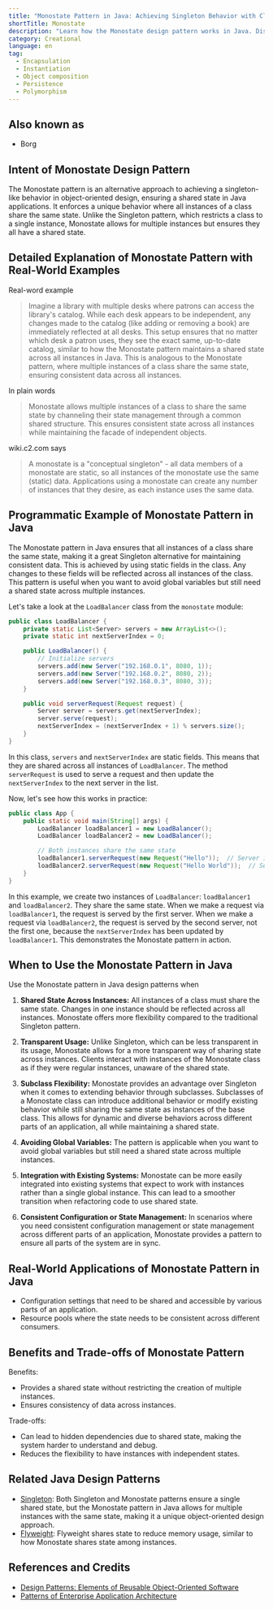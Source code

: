 ```yaml
---
title: "Monostate Pattern in Java: Achieving Singleton Behavior with Class-Level State"
shortTitle: Monostate
description: "Learn how the Monostate design pattern works in Java. Discover its benefits, implementation details, and use cases. Perfect for ensuring shared state across multiple class instances."
category: Creational
language: en
tag:
  - Encapsulation
  - Instantiation
  - Object composition
  - Persistence
  - Polymorphism
---
```


## Also known as

* Borg

## Intent of Monostate Design Pattern

The Monostate pattern is an alternative approach to achieving a singleton-like behavior in object-oriented design,
ensuring a shared state in Java applications. It enforces a unique behavior where all instances of a class share the
same state. Unlike the Singleton pattern, which restricts a class to a single instance, Monostate allows for multiple
instances but ensures they all have a shared state.

## Detailed Explanation of Monostate Pattern with Real-World Examples

Real-word example

> Imagine a library with multiple desks where patrons can access the library's catalog. While each desk appears to be
> independent, any changes made to the catalog (like adding or removing a book) are immediately reflected at all desks.
> This setup ensures that no matter which desk a patron uses, they see the exact same, up-to-date catalog, similar to how
> the Monostate pattern maintains a shared state across all instances in Java. This is analogous to the Monostate pattern,
> where multiple instances of a class share the same state, ensuring consistent data across all instances.

In plain words

> Monostate allows multiple instances of a class to share the same state by channeling their state management through a
> common shared structure. This ensures consistent state across all instances while maintaining the facade of independent
> objects.

wiki.c2.com says

> A monostate is a "conceptual singleton" - all data members of a monostate are static, so all instances of the
> monostate use the same (static) data. Applications using a monostate can create any number of instances that they
> desire, as each instance uses the same data.

## Programmatic Example of Monostate Pattern in Java

The Monostate pattern in Java ensures that all instances of a class share the same state, making it a great Singleton
alternative for maintaining consistent data. This is achieved by using static fields in the class. Any changes to these
fields will be reflected across all instances of the class. This pattern is useful when you want to avoid global
variables but still need a shared state across multiple instances.

Let's take a look at the `LoadBalancer` class from the `monostate` module:

```java
public class LoadBalancer {
    private static List<Server> servers = new ArrayList<>();
    private static int nextServerIndex = 0;

    public LoadBalancer() {
        // Initialize servers
        servers.add(new Server("192.168.0.1", 8080, 1));
        servers.add(new Server("192.168.0.2", 8080, 2));
        servers.add(new Server("192.168.0.3", 8080, 3));
    }

    public void serverRequest(Request request) {
        Server server = servers.get(nextServerIndex);
        server.serve(request);
        nextServerIndex = (nextServerIndex + 1) % servers.size();
    }
}
```

In this class, `servers` and `nextServerIndex` are static fields. This means that they are shared across all instances
of `LoadBalancer`. The method `serverRequest` is used to serve a request and then update the `nextServerIndex` to the
next server in the list.

Now, let's see how this works in practice:

```java
public class App {
    public static void main(String[] args) {
        LoadBalancer loadBalancer1 = new LoadBalancer();
        LoadBalancer loadBalancer2 = new LoadBalancer();

        // Both instances share the same state
        loadBalancer1.serverRequest(new Request("Hello"));  // Server 1 serves the request
        loadBalancer2.serverRequest(new Request("Hello World"));  // Server 2 serves the request
    }
}
```

In this example, we create two instances of `LoadBalancer`: `loadBalancer1` and `loadBalancer2`. They share the same
state. When we make a request via `loadBalancer1`, the request is served by the first server. When we make a request via
`loadBalancer2`, the request is served by the second server, not the first one, because the `nextServerIndex` has been
updated by `loadBalancer1`. This demonstrates the Monostate pattern in action.

## When to Use the Monostate Pattern in Java

Use the Monostate pattern in Java design patterns when

1. **Shared State Across Instances:** All instances of a class must share the same state. Changes in one instance should
   be reflected across all instances. Monostate offers more flexibility compared to the traditional Singleton pattern.

2. **Transparent Usage:** Unlike Singleton, which can be less transparent in its usage, Monostate allows for a more
   transparent way of sharing state across instances. Clients interact with instances of the Monostate class as if they
   were regular instances, unaware of the shared state.

3. **Subclass Flexibility:** Monostate provides an advantage over Singleton when it comes to extending behavior through
   subclasses. Subclasses of a Monostate class can introduce additional behavior or modify existing behavior while still
   sharing the same state as instances of the base class. This allows for dynamic and diverse behaviors across different
   parts of an application, all while maintaining a shared state.

4. **Avoiding Global Variables:** The pattern is applicable when you want to avoid global variables but still need a
   shared state across multiple instances.

5. **Integration with Existing Systems:** Monostate can be more easily integrated into existing systems that expect to
   work with instances rather than a single global instance. This can lead to a smoother transition when refactoring
   code to use shared state.

6. **Consistent Configuration or State Management:** In scenarios where you need consistent configuration management or
   state management across different parts of an application, Monostate provides a pattern to ensure all parts of the
   system are in sync.

## Real-World Applications of Monostate Pattern in Java

* Configuration settings that need to be shared and accessible by various parts of an application.
* Resource pools where the state needs to be consistent across different consumers.

## Benefits and Trade-offs of Monostate Pattern

Benefits:

* Provides a shared state without restricting the creation of multiple instances.
* Ensures consistency of data across instances.

Trade-offs:

* Can lead to hidden dependencies due to shared state, making the system harder to understand and debug.
* Reduces the flexibility to have instances with independent states.

## Related Java Design Patterns

* [Singleton](https://java-design-patterns.com/patterns/singleton/): Both Singleton and Monostate patterns ensure a
  single shared state, but the Monostate pattern in Java allows for multiple instances with the same state, making it a
  unique object-oriented design approach.
* [Flyweight](https://java-design-patterns.com/patterns/flyweight/): Flyweight shares state to reduce memory usage,
  similar to how Monostate shares state among instances.

## References and Credits

* [Design Patterns: Elements of Reusable Object-Oriented Software](https://amzn.to/3w0pvKI)
* [Patterns of Enterprise Application Architecture](https://amzn.to/3WfKBPR)
